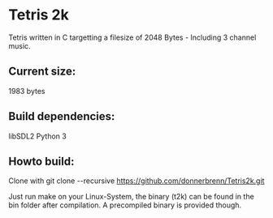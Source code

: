 # Tetris 2k

Tetris written in C targetting a filesize of 2048 Bytes - Including 3 channel music.


## Current size: 

1983 bytes


## Build dependencies:

libSDL2
Python 3

## Howto build:
Clone with 
git clone --recursive https://github.com/donnerbrenn/Tetris2k.git

Just run make on your Linux-System, the binary (t2k) can be found in the bin folder after compilation. A precompiled binary is provided though.
